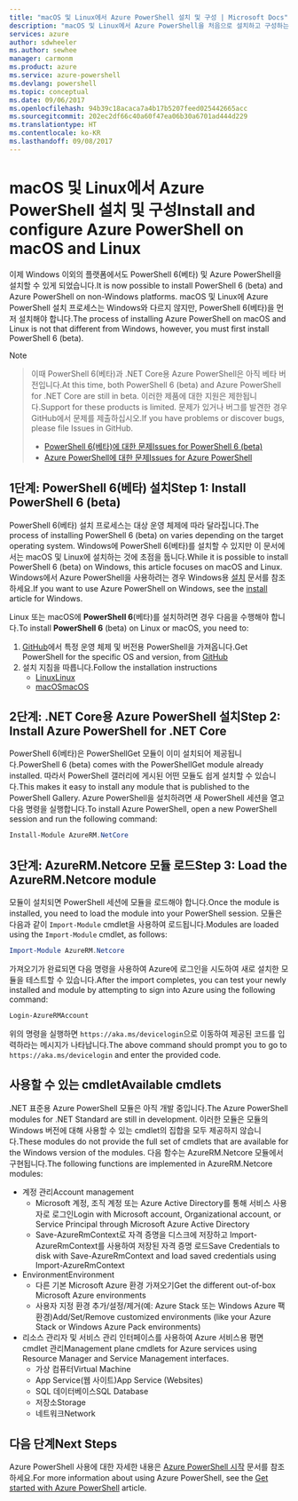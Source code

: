 ```yaml
---
title: "macOS 및 Linux에서 Azure PowerShell 설치 및 구성 | Microsoft Docs"
description: "macOS 및 Linux에서 Azure PowerShell을 처음으로 설치하고 구성하는 방법입니다."
services: azure
author: sdwheeler
ms.author: sewhee
manager: carmonm
ms.product: azure
ms.service: azure-powershell
ms.devlang: powershell
ms.topic: conceptual
ms.date: 09/06/2017
ms.openlocfilehash: 94b39c18acaca7a4b17b5207feed025442665acc
ms.sourcegitcommit: 202ec2df66c40a60f47ea06b30a6701ad444d229
ms.translationtype: HT
ms.contentlocale: ko-KR
ms.lasthandoff: 09/08/2017
---
```

# <a name="install-and-configure-azure-powershell-on-macos-and-linux"></a><span data-ttu-id="3f5a4-103">macOS 및 Linux에서 Azure PowerShell 설치 및 구성</span><span class="sxs-lookup"><span data-stu-id="3f5a4-103">Install and configure Azure PowerShell on macOS and Linux</span></span>

<span data-ttu-id="3f5a4-104">이제 Windows 이외의 플랫폼에서도 PowerShell 6(베타) 및 Azure PowerShell을 설치할 수 있게 되었습니다.</span><span class="sxs-lookup"><span data-stu-id="3f5a4-104">It is now possible to install PowerShell 6 (beta) and Azure PowerShell on non-Windows platforms.</span></span>
<span data-ttu-id="3f5a4-105">macOS 및 Linux에 Azure PowerShell 설치 프로세스는 Windows와 다르지 않지만, PowerShell 6(베타)을 먼저 설치해야 합니다.</span><span class="sxs-lookup"><span data-stu-id="3f5a4-105">The process of installing Azure PowerShell on macOS and Linux is not that different from Windows, however, you must first install PowerShell 6 (beta).</span></span>

> [!NOTE]

> <span data-ttu-id="3f5a4-106">이때 PowerShell 6(베타)과 .NET Core용 Azure PowerShell은 아직 베타 버전입니다.</span><span class="sxs-lookup"><span data-stu-id="3f5a4-106">At this time, both PowerShell 6 (beta) and Azure PowerShell for .NET Core are still in beta.</span></span>
> <span data-ttu-id="3f5a4-107">이러한 제품에 대한 지원은 제한됩니다.</span><span class="sxs-lookup"><span data-stu-id="3f5a4-107">Support for these products is limited.</span></span> <span data-ttu-id="3f5a4-108">문제가 있거나 버그를 발견한 경우 GitHub에서 문제를 제출하십시오.</span><span class="sxs-lookup"><span data-stu-id="3f5a4-108">If you have problems or discover bugs, please file Issues in GitHub.</span></span>
>
> * [<span data-ttu-id="3f5a4-109">PowerShell 6(베타)에 대한 문제</span><span class="sxs-lookup"><span data-stu-id="3f5a4-109">Issues for PowerShell 6 (beta)</span></span>](https://github.com/PowerShell/PowerShell/issues)
> * [<span data-ttu-id="3f5a4-110">Azure PowerShell에 대한 문제</span><span class="sxs-lookup"><span data-stu-id="3f5a4-110">Issues for Azure PowerShell</span></span>](https://github.com/azure/azure-docs-powershell/issues)

## <a name="step-1-install-powershell-6-beta"></a><span data-ttu-id="3f5a4-111">1단계: PowerShell 6(베타) 설치</span><span class="sxs-lookup"><span data-stu-id="3f5a4-111">Step 1: Install PowerShell 6 (beta)</span></span>

<span data-ttu-id="3f5a4-112">PowerShell 6(베타) 설치 프로세스는 대상 운영 체제에 따라 달라집니다.</span><span class="sxs-lookup"><span data-stu-id="3f5a4-112">The process of installing PowerShell 6 (beta) on varies depending on the target operating system.</span></span>
<span data-ttu-id="3f5a4-113">Windows에 PowerShell 6(베타)를 설치할 수 있지만 이 문서에서는 macOS 및 Linux에 설치하는 것에 초점을 둡니다.</span><span class="sxs-lookup"><span data-stu-id="3f5a4-113">While it is possible to install PowerShell 6 (beta) on Windows, this article focuses on macOS and Linux.</span></span> <span data-ttu-id="3f5a4-114">Windows에서 Azure PowerShell을 사용하려는 경우 Windows용 [설치](./install-azurerm-ps.md) 문서를 참조하세요.</span><span class="sxs-lookup"><span data-stu-id="3f5a4-114">If you want to use Azure PowerShell on Windows, see the [install](./install-azurerm-ps.md) article for Windows.</span></span>

<span data-ttu-id="3f5a4-115">Linux 또는 macOS에 **PowerShell 6**(베타)를 설치하려면 경우 다음을 수행해야 합니다.</span><span class="sxs-lookup"><span data-stu-id="3f5a4-115">To install **PowerShell 6** (beta) on Linux or macOS, you need to:</span></span>

1. <span data-ttu-id="3f5a4-116">[GitHub](https://github.com/powershell/powershell#get-powershell)에서 특정 운영 체제 및 버전용 PowerShell을 가져옵니다.</span><span class="sxs-lookup"><span data-stu-id="3f5a4-116">Get PowerShell for the specific OS and version, from [GitHub](https://github.com/powershell/powershell#get-powershell)</span></span>
2. <span data-ttu-id="3f5a4-117">설치 지침을 따릅니다.</span><span class="sxs-lookup"><span data-stu-id="3f5a4-117">Follow the installation instructions</span></span>
   - [<span data-ttu-id="3f5a4-118">Linux</span><span class="sxs-lookup"><span data-stu-id="3f5a4-118">Linux</span></span>](https://github.com/PowerShell/PowerShell/blob/master/docs/installation/linux.md)
   - [<span data-ttu-id="3f5a4-119">macOS</span><span class="sxs-lookup"><span data-stu-id="3f5a4-119">macOS</span></span>](https://github.com/PowerShell/PowerShell/blob/master/docs/installation/linux.md#macos-1012)

## <a name="step-2-install-azure-powershell-for-net-core"></a><span data-ttu-id="3f5a4-120">2단계: .NET Core용 Azure PowerShell 설치</span><span class="sxs-lookup"><span data-stu-id="3f5a4-120">Step 2: Install Azure PowerShell for .NET Core</span></span>

<span data-ttu-id="3f5a4-121">PowerShell 6(베타)은 PowerShellGet 모듈이 이미 설치되어 제공됩니다.</span><span class="sxs-lookup"><span data-stu-id="3f5a4-121">PowerShell 6 (beta) comes with the PowerShellGet module already installed.</span></span> <span data-ttu-id="3f5a4-122">따라서 PowerShell 갤러리에 게시된 어떤 모듈도 쉽게 설치할 수 있습니다.</span><span class="sxs-lookup"><span data-stu-id="3f5a4-122">This makes it easy to install any module that is published to the PowerShell Gallery.</span></span> <span data-ttu-id="3f5a4-123">Azure PowerShell을 설치하려면 새 PowerShell 세션을 열고 다음 명령을 실행합니다.</span><span class="sxs-lookup"><span data-stu-id="3f5a4-123">To install Azure PowerShell, open a new PowerShell session and run the following command:</span></span>

```powershell
Install-Module AzureRM.NetCore
```

## <a name="step-3-load-the-azurermnetcore-module"></a><span data-ttu-id="3f5a4-124">3단계: AzureRM.Netcore 모듈 로드</span><span class="sxs-lookup"><span data-stu-id="3f5a4-124">Step 3: Load the AzureRM.Netcore module</span></span>

<span data-ttu-id="3f5a4-125">모듈이 설치되면 PowerShell 세션에 모듈을 로드해야 합니다.</span><span class="sxs-lookup"><span data-stu-id="3f5a4-125">Once the module is installed, you need to load the module into your PowerShell session.</span></span> <span data-ttu-id="3f5a4-126">모듈은 다음과 같이 `Import-Module` cmdlet을 사용하여 로드됩니다.</span><span class="sxs-lookup"><span data-stu-id="3f5a4-126">Modules are loaded using the `Import-Module` cmdlet, as follows:</span></span>

```powershell
Import-Module AzureRM.Netcore
```

<span data-ttu-id="3f5a4-127">가져오기가 완료되면 다음 명령을 사용하여 Azure에 로그인을 시도하여 새로 설치한 모듈을 테스트할 수 있습니다.</span><span class="sxs-lookup"><span data-stu-id="3f5a4-127">After the import completes, you can test your newly installed and module by attempting to sign into Azure using the following command:</span></span>

```powershell
Login-AzureRMAccount
```

<span data-ttu-id="3f5a4-128">위의 명령을 실행하면 `https://aka.ms/devicelogin`으로 이동하여 제공된 코드를 입력하라는 메시지가 나타납니다.</span><span class="sxs-lookup"><span data-stu-id="3f5a4-128">The above command should prompt you to go to `https://aka.ms/devicelogin` and enter the provided code.</span></span>

## <a name="available-cmdlets"></a><span data-ttu-id="3f5a4-129">사용할 수 있는 cmdlet</span><span class="sxs-lookup"><span data-stu-id="3f5a4-129">Available cmdlets</span></span>

<span data-ttu-id="3f5a4-130">.NET 표준용 Azure PowerShell 모듈은 아직 개발 중입니다.</span><span class="sxs-lookup"><span data-stu-id="3f5a4-130">The Azure PowerShell modules for .NET Standard are still in development.</span></span> <span data-ttu-id="3f5a4-131">이러한 모듈은 모듈의 Windows 버전에 대해 사용할 수 있는 cmdlet의 집합을 모두 제공하지 않습니다.</span><span class="sxs-lookup"><span data-stu-id="3f5a4-131">These modules do not provide the full set of cmdlets that are available for the Windows version of the modules.</span></span> <span data-ttu-id="3f5a4-132">다음 함수는 AzureRM.Netcore 모듈에서 구현됩니다.</span><span class="sxs-lookup"><span data-stu-id="3f5a4-132">The following functions are implemented in AzureRM.Netcore modules:</span></span>

* <span data-ttu-id="3f5a4-133">계정 관리</span><span class="sxs-lookup"><span data-stu-id="3f5a4-133">Account management</span></span>
  - <span data-ttu-id="3f5a4-134">Microsoft 계정, 조직 계정 또는 Azure Active Directory를 통해 서비스 사용자로 로그인</span><span class="sxs-lookup"><span data-stu-id="3f5a4-134">Login with Microsoft account, Organizational account, or Service Principal through Microsoft Azure Active Directory</span></span>
  - <span data-ttu-id="3f5a4-135">Save-AzureRmContext로 자격 증명을 디스크에 저장하고 Import-AzureRmContext를 사용하여 저장된 자격 증명 로드</span><span class="sxs-lookup"><span data-stu-id="3f5a4-135">Save Credentials to disk with Save-AzureRmContext and load saved credentials using Import-AzureRmContext</span></span>
* <span data-ttu-id="3f5a4-136">Environment</span><span class="sxs-lookup"><span data-stu-id="3f5a4-136">Environment</span></span>
  - <span data-ttu-id="3f5a4-137">다른 기본 Microsoft Azure 환경 가져오기</span><span class="sxs-lookup"><span data-stu-id="3f5a4-137">Get the different out-of-box Microsoft Azure environments</span></span>
  - <span data-ttu-id="3f5a4-138">사용자 지정 환경 추가/설정/제거(예: Azure Stack 또는 Windows Azure 팩 환경)</span><span class="sxs-lookup"><span data-stu-id="3f5a4-138">Add/Set/Remove customized environments (like your Azure Stack or Windows Azure Pack environments)</span></span>
* <span data-ttu-id="3f5a4-139">리소스 관리자 및 서비스 관리 인터페이스를 사용하여 Azure 서비스용 평면 cmdlet 관리</span><span class="sxs-lookup"><span data-stu-id="3f5a4-139">Management plane cmdlets for Azure services using Resource Manager and Service Management interfaces.</span></span>
  - <span data-ttu-id="3f5a4-140">가상 컴퓨터</span><span class="sxs-lookup"><span data-stu-id="3f5a4-140">Virtual Machine</span></span>
  - <span data-ttu-id="3f5a4-141">App Service(웹 사이트)</span><span class="sxs-lookup"><span data-stu-id="3f5a4-141">App Service (Websites)</span></span>
  - <span data-ttu-id="3f5a4-142">SQL 데이터베이스</span><span class="sxs-lookup"><span data-stu-id="3f5a4-142">SQL Database</span></span>
  - <span data-ttu-id="3f5a4-143">저장소</span><span class="sxs-lookup"><span data-stu-id="3f5a4-143">Storage</span></span>
  - <span data-ttu-id="3f5a4-144">네트워크</span><span class="sxs-lookup"><span data-stu-id="3f5a4-144">Network</span></span>

## <a name="next-steps"></a><span data-ttu-id="3f5a4-145">다음 단계</span><span class="sxs-lookup"><span data-stu-id="3f5a4-145">Next Steps</span></span>

<span data-ttu-id="3f5a4-146">Azure PowerShell 사용에 대한 자세한 내용은 [Azure PowerShell 시작](get-started-azureps.md) 문서를 참조하세요.</span><span class="sxs-lookup"><span data-stu-id="3f5a4-146">For more information about using Azure PowerShell, see the [Get started with Azure PowerShell](get-started-azureps.md) article.</span></span>
